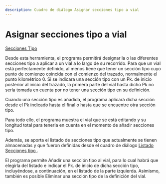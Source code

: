 ```yaml
---
description: Cuadro de diálogo Asignar secciones tipo a vial
---
```


# Asignar secciones tipo a vial

[Secciones Tipo](../../fichas-de-herramientas/untitled-256/untitled-315.md)

Desde esta herramienta, el programa permitirá designar la o las diferentes secciones tipo a aplicar a un vial a lo largo de su recorrido. Para que un vial está perfectamente definido, al menos tiene que tener un sección tipo cuyo punto de comienzo coincida con el comienzo del trazado, normalmente el punto kilométrico 0. Si se indicara una sección tipo con un Pk. de inicio posterior al inicio del trazado, la primera parte del vial hasta dicho Pk no sería tomada en cuenta por no tener una sección tipo en su definición.

Cuando una sección tipo es añadida, el programa aplicará dicha sección desde el Pk indicado hasta el final o hasta que se encuentre otra sección tipo.

Para todo ello, el programa muestra el vial que se está editando y su longitud total para tenerla en cuenta en el momento de añadir secciones tipo.

Además, se aporta el listado de secciones tipo que actualmente se tienen almacenadas y que fueron definidas desde el cuadro de diálogo [Listado Secciones tipo ](untitled-154.md).

El programa permite Añadir una sección tipo al vial, para lo cual habrá que elegirla del listado e indicar el Pk. de inicio de dicha sección tipo, incluyéndose, a continuación, en el listado de la parte izquierda. Asimismo, también es posible Eliminar una sección tipo de la definición del vial.

